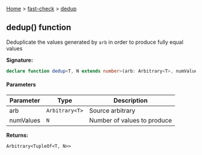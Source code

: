 [Home](/) &gt; [fast-check](../fast-check.md) &gt; [dedup](dedup_1.md)

## dedup() function

Deduplicate the values generated by `arb` in order to produce fully equal values

<b>Signature:</b>

```typescript
declare function dedup<T, N extends number>(arb: Arbitrary<T>, numValues: N): Arbitrary<TupleOf<T, N>>;
```

#### Parameters

|  Parameter | Type | Description |
|  --- | --- | --- |
|  arb | <code>Arbitrary&lt;T&gt;</code> | Source arbitrary |
|  numValues | <code>N</code> | Number of values to produce |

<b>Returns:</b>

`Arbitrary<TupleOf<T, N>>`

